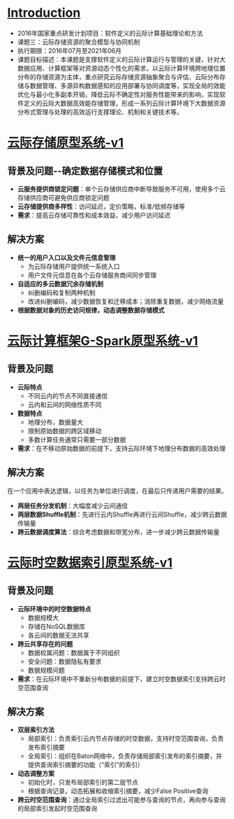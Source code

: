 # [Introduction]()

- 2016年国家重点研发计划项目：软件定义的云际计算基础理论和方法
- 课题三：云际存储资源的聚合模型与协同机制
- 执行期限：2016年07月至2021年06月
- 课题目标描述：本课题是支撑软件定义的云际计算运行与管理的关键，针对大数据应用、计算框架等对资源动态个性化的需求，以云际计算环境跨地理位置分布的存储资源为主体，重点研究云际存储资源抽象聚合与评估、云际分布存储与数据管理、多源异构数据感知的应用部署与协同调度等，实现全局的效能优化与最小化多副本开销，降低云际不确定性对服务性能带来的影响，实现软件定义的云际大数据高效能存储管理，形成一系列云际计算环境下大数据资源分布式管理与处理的高效运行支撑理论、机制和关键技术等。

# [云际存储原型系统-v1](https://github.com/jointcloud-buaa/jcsCloudfs)

## 背景及问题--确定数据存储模式和位置

- **云服务提供商锁定问题**：单个云存储供应商中断导致服务不可用，使用多个云存储供应商可避免供应商锁定问题
- **云存储提供商多样性**：访问延迟，定价策略，标准/低频存储等
- **需求**：提高云存储可靠性和成本效益，减少用户访问延迟

## 解决方案

- **统一的用户入口以及文件元信息管理**
  - 为云际存储用户提供统一系统入口
  - 用户文件元信息在各个云存储服务商间同步管理
- **自适应的多云数据冗余存储机制**
  - 纠删编码和复制两种机制
  - 改进纠删编码，减少数据恢复和迁移成本；消除重复数据，减少网络流量
- **根据数据对象的历史访问规律，动态调整数据存储模式**

# [云际计算框架G-Spark原型系统-v1](https://github.com/jointcloud-buaa/G-Spark)

## 背景及问题

- **云际特点**
  - 不同云内的节点不同直接通信
  - 云内和云间的网络性质不同
- **数据特点**
  - 地理分布，数据量大
  - 限制原始数据的跨区域移动
  - 多数计算任务通常只需要一部分数据
- **需求**：在不移动原始数据的前提下，支持云际环境下地理分布数据的高效处理

## 解决方案

在一个应用中表达逻辑，以任务为单位进行调度，在最后只传递用户需要的结果。
- **两层任务分发机制**：大幅度减少云间通信
- **两层数据Shuffle机制**：先进行云内Shuffle再进行云间Shuffle，减少跨云数据传输量
- **跨云数据调度算法**：综合考虑数据和带宽分布，进一步减少跨云数据传输量

# [云际时空数据索引原型系统-v1](https://github.com/jointcloud-buaa/jcsIndex)

## 背景及问题

- **云际环境中的时空数据特点**
  - 数据规模大
  - 存储在NoSQL数据库
  - 各云间的数据无法共享
- **跨云共享存在的问题**
  - 数据权属问题：数据属于不同组织
  - 安全问题：数据隐私有要求
  - 数据规模问题
- **需求**：在云际环境中不重新分布数据的前提下，建立时空数据索引支持跨云时空范围查询

## 解决方案

- **双层索引方法**
  - 局部索引：负责索引云内节点存储的时空数据，支持时空范围查询，负责发布索引摘要
  - 全局索引：组织在Baton网络中，负责存储局部索引发布的索引摘要，并提供查询索引摘要的功能（“索引”的索引）
- **动态调整方案**
  - 初始化时，只发布局部索引的第二层节点
  - 根据查询记录，动态拓展和收缩索引摘要，减少False Positive查询
- **跨云时空范围查询**：通过全局索引过滤出可能参与查询的节点，再向参与查询的局部索引发起时空范围查询